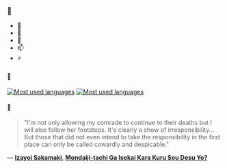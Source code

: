 ### 👋

- 🔭
- 🌱
- 💬
- 📫
- ⚡

#### 🧏

[![Most used languages](https://github-readme-stats-aynah.vercel.app/api/top-langs/?username=aynh&theme=solarized-dark&langs_count=6&layout=compact&hide_title=true)](https://github.com/anuraghazra/github-readme-stats#gh-dark-mode-only)
[![Most used languages](https://github-readme-stats-aynah.vercel.app/api/top-langs/?username=aynh&theme=solarized-light&langs_count=6&layout=compact&hide_title=true)](https://github.com/anuraghazra/github-readme-stats#gh-light-mode-only)

#### 💬

> "I'm not only allowing my comrade to continue to their deaths but I will also follow her footsteps. It's clearly a show of irresponsibility... But those that did not even intend to take the responsibility in the first place can only be called cowardly and despicable."

&mdash; [**Izayoi Sakamaki**](https://myanimelist.net/character.php?q=Izayoi%20Sakamaki&cat=character), [**Mondaiji-tachi Ga Isekai Kara Kuru Sou Desu Yo?**](https://myanimelist.net/search/all?q=Mondaiji-tachi%20Ga%20Isekai%20Kara%20Kuru%20Sou%20Desu%20Yo%3F&cat=all)
